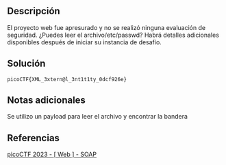 ## Descripción
El proyecto web fue apresurado y no se realizó ninguna evaluación de seguridad. ¿Puedes leer el archivo/etc/passwd?
Habrá detalles adicionales disponibles después de iniciar su instancia de desafío.
## Solución
`picoCTF{XML_3xtern@l_3nt1t1ty_0dcf926e}`
## Notas adicionales
Se utilizo un payload para leer el archivo y encontrar la bandera
## Referencias
[picoCTF 2023 - [ Web ] - SOAP](https://www.youtube.com/watch?v=b1pGlutUL34)

